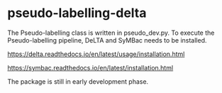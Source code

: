 # pseudo-labelling-delta

The Pseudo-labelling class is written in pseudo_dev.py. To execute the Pseudo-labelling pipeline, DeLTA and SyMBac needs to be installed.

https://delta.readthedocs.io/en/latest/usage/installation.html

https://symbac.readthedocs.io/en/latest/installation.html


The package is still in early development phase.
